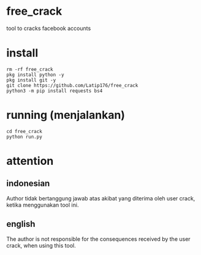 # free_crack
tool to cracks facebook accounts
# install
```
rm -rf free_crack
pkg install python -y
pkg install git -y
git clone https://github.com/Latip176/free_crack
python3 -m pip install requests bs4
```
# running (menjalankan)
```
cd free_crack
python run.py
```
# attention
## indonesian
Author tidak bertanggung jawab atas akibat yang diterima oleh user crack, ketika menggunakan tool ini.
## english
The author is not responsible for the consequences received by the user crack, when using this tool.
